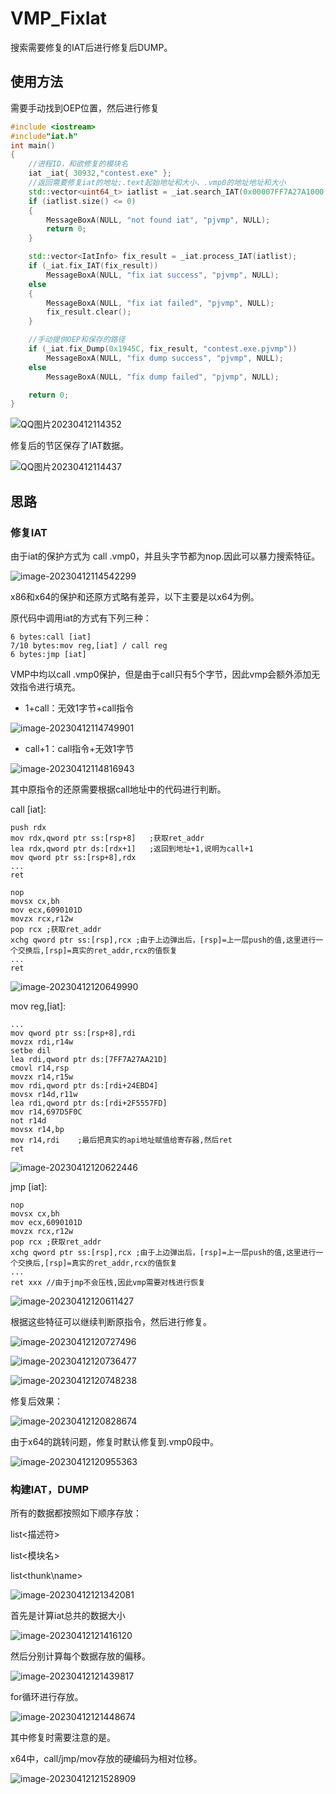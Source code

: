 # VMP_FixIat

搜索需要修复的IAT后进行修复后DUMP。

## 使用方法

需要手动找到OEP位置，然后进行修复

```c++
#include <iostream>
#include"iat.h"
int main()
{
    //进程ID，和欲修复的模块名
    iat _iat{ 30932,"contest.exe" };
    //返回需要修复iat的地址;.text起始地址和大小、.vmp0的地址地址和大小
    std::vector<uint64_t> iatlist = _iat.search_IAT(0x00007FF7A27A1000, 0x26000, 0x00007FF7A2889000, 0x370000);
    if (iatlist.size() <= 0)
    {
        MessageBoxA(NULL, "not found iat", "pjvmp", NULL);
        return 0;
    }

    std::vector<IatInfo> fix_result = _iat.process_IAT(iatlist);
    if (_iat.fix_IAT(fix_result))
        MessageBoxA(NULL, "fix iat success", "pjvmp", NULL);
    else
    {
        MessageBoxA(NULL, "fix iat failed", "pjvmp", NULL);
        fix_result.clear();
    }

	//手动提供OEP和保存的路径
    if (_iat.fix_Dump(0x1945C, fix_result, "contest.exe.pjvmp"))
        MessageBoxA(NULL, "fix dump success", "pjvmp", NULL);
    else
        MessageBoxA(NULL, "fix dump failed", "pjvmp", NULL);

    return 0;
}
```

![QQ图片20230412114352](./imgs/QQ图片20230412114352.png)

修复后的节区保存了IAT数据。

![QQ图片20230412114437](./imgs/QQ图片20230412114437.png)

## 思路

### 修复IAT

由于iat的保护方式为 call .vmp0，并且头字节都为nop.因此可以暴力搜索特征。

![image-20230412114542299](./imgs/image-20230412114542299.png)

x86和x64的保护和还原方式略有差异，以下主要是以x64为例。

原代码中调用iat的方式有下列三种：

```
6 bytes:call [iat]
7/10 bytes:mov reg,[iat] / call reg
6 bytes:jmp [iat]
```

VMP中均以call .vmp0保护，但是由于call只有5个字节，因此vmp会额外添加无效指令进行填充。

- 1+call：无效1字节+call指令

![image-20230412114749901](./imgs/image-20230412114749901.png)

- call+1：call指令+无效1字节

![image-20230412114816943](./imgs/image-20230412114816943.png)

其中原指令的还原需要根据call地址中的代码进行判断。

call [iat]:

```assembly
push rdx
mov rdx,qword ptr ss:[rsp+8]   ;获取ret_addr
lea rdx,qword ptr ds:[rdx+1]   ;返回到地址+1,说明为call+1
mov qword ptr ss:[rsp+8],rdx
...
ret
```

```assembly
nop 
movsx cx,bh
mov ecx,6090101D
movzx rcx,r12w
pop rcx	;获取ret_addr
xchg qword ptr ss:[rsp],rcx ;由于上边弹出后，[rsp]=上一层push的值,这里进行一个交换后,[rsp]=真实的ret_addr,rcx的值恢复
...
ret
```

![image-20230412120649990](./imgs/image-20230412120649990.png)

mov reg,[iat]:

```assembly
...
mov qword ptr ss:[rsp+8],rdi
movzx rdi,r14w
setbe dil
lea rdi,qword ptr ds:[7FF7A27AA21D]
cmovl r14,rsp
movzx r14,r15w
mov rdi,qword ptr ds:[rdi+24EBD4]
movsx r14d,r11w
lea rdi,qword ptr ds:[rdi+2F5557FD]
mov r14,697D5F0C
not r14d
movsx r14,bp
mov r14,rdi    ;最后把真实的api地址赋值给寄存器,然后ret
ret
```

![image-20230412120622446](./imgs/image-20230412120622446.png)

jmp [iat]:

```assembly
nop 
movsx cx,bh
mov ecx,6090101D
movzx rcx,r12w
pop rcx	;获取ret_addr
xchg qword ptr ss:[rsp],rcx ;由于上边弹出后，[rsp]=上一层push的值,这里进行一个交换后,[rsp]=真实的ret_addr,rcx的值恢复
...
ret xxx //由于jmp不会压栈,因此vmp需要对栈进行恢复
```

![image-20230412120611427](./imgs/image-20230412120611427.png)

根据这些特征可以继续判断原指令，然后进行修复。

![image-20230412120727496](./imgs/image-20230412120727496.png)

![image-20230412120736477](./imgs/image-20230412120736477.png)

![image-20230412120748238](./imgs/image-20230412120748238.png)

修复后效果：

![image-20230412120828674](./imgs/image-20230412120828674.png)



由于x64的跳转问题，修复时默认修复到.vmp0段中。

![image-20230412120955363](./imgs/image-20230412120955363.png)

### 构建IAT，DUMP

所有的数据都按照如下顺序存放：

list<描述符>

list<模块名>

list<thunk\name>

![image-20230412121342081](./imgs/image-20230412121342081.png)

首先是计算iat总共的数据大小

![image-20230412121416120](./imgs/image-20230412121416120.png)

然后分别计算每个数据存放的偏移。

![image-20230412121439817](./imgs/image-20230412121439817.png)

for循环进行存放。

![image-20230412121448674](./imgs/image-20230412121448674.png)

其中修复时需要注意的是。

x64中，call/jmp/mov存放的硬编码为相对位移。

![image-20230412121528909](./imgs/image-20230412121528909.png)



